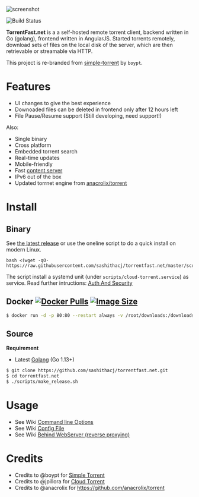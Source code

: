 ![screenshot](https://raw.githubusercontent.com/sashithacj/torrentfast.net/master/torrentfast-scr.png)

![Build Status](https://raw.githubusercontent.com/sashithacj/torrentfast.net/master/go-passing.svg) 

**TorrentFast.net** is a a self-hosted remote torrent client, backend written in Go (golang), frontend written in AngularJS. Started torrents remotely, download sets of files on the local disk of the server, which are then retrievable or streamable via HTTP.

This project is re-branded from [simple-torrent](https://github.com/boypt/simple-torrent) by `boypt`.

# Features

* UI changes to give the best experience
* Downoaded files can be deleted in frontend only after 12 hours left
* File Pause/Resume support (Still developing, need support!)

Also:
* Single binary
* Cross platform
* Embedded torrent search
* Real-time updates
* Mobile-friendly
* Fast [content server](http://golang.org/pkg/net/http/#ServeContent)
* IPv6 out of the box
* Updated torrnet engine from [anacrolix/torrent](https://github.com/anacrolix/torrent)

# Install

## Binary

See [the latest release](https://github.com/sashithacj/torrentfast.net/releases/latest) or use the oneline script to do a quick install on modern Linux.

```
bash <(wget -qO- https://raw.githubusercontent.com/sashithacj/torrentfast.net/master/scripts/quickinstall.sh)
```

The script install a systemd unit (under `scripts/cloud-torrent.service`) as service. Read further intructions: [Auth And Security](https://github.com/sashithacj/torrentfast.net/wiki/AuthSecurity)

## Docker [![Docker Pulls](https://img.shields.io/docker/pulls/sashithacj/cf24w6g66.svg)][dockerhub] [![Image Size](https://images.microbadger.com/badges/image/sashithacj/cf24w6g66.svg)][dockerhub]

[dockerhub]: https://hub.docker.com/r/sashithacj/cf24w6g66/

``` sh
$ docker run -d -p 80:80 --restart always -v /root/downloads:/downloads sashithacj/cf24w6g66:latest --port 80
```

## Source

**Requirement**
- Latest [Golang](https://golang.org/dl/) (Go 1.13+)

``` sh
$ git clone https://github.com/sashithacj/torrentfast.net.git
$ cd torrentfast.net
$ ./scripts/make_release.sh
```

# Usage

* See Wiki [Command line Options](https://github.com/sashithacj/torrentfast.net/wiki/Command-line-Options) 
* See Wiki [Config File](https://github.com/sashithacj/torrentfast.net/wiki/Config-File) 
* See Wiki [Behind WebServer (reverse proxying)](https://github.com/sashithacj/torrentfast.net/wiki/ReverseProxy) 

# Credits 
* Credits to @boypt for [Simple Torrent](https://github.com/boypt/simple-torrent) 
* Credits to @jpillora for [Cloud Torrent](https://github.com/jpillora/cloud-torrent) 
* Credits to @anacrolix for https://github.com/anacrolix/torrent 
